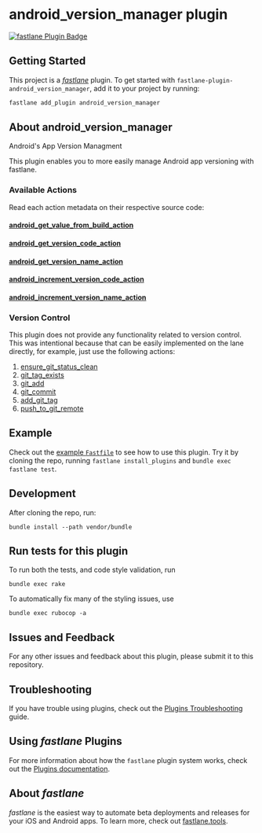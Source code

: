 # android_version_manager plugin

[![fastlane Plugin Badge](https://rawcdn.githack.com/fastlane/fastlane/master/fastlane/assets/plugin-badge.svg)](https://rubygems.org/gems/fastlane-plugin-android_version_manager)

## Getting Started

This project is a [_fastlane_](https://github.com/fastlane/fastlane) plugin. To get started with `fastlane-plugin-android_version_manager`, add it to your project by running:

```bash
fastlane add_plugin android_version_manager
```

## About android_version_manager

Android's App Version Managment

This plugin enables you to more easily manage Android app versioning with fastlane.

### Available Actions

Read each action metadata on their respective source code:

#### [android_get_value_from_build_action](./lib/fastlane/plugin/android_version_manager/actions/android_get_value_from_build_action.rb)

#### [android_get_version_code_action](./lib/fastlane/plugin/android_version_manager/actions/android_get_version_code_action.rb)

#### [android_get_version_name_action](./lib/fastlane/plugin/android_version_manager/actions/android_get_version_name_action.rb)

#### [android_increment_version_code_action](./lib/fastlane/plugin/android_version_manager/actions/android_increment_version_code_action.rb)

#### [android_increment_version_name_action](./lib/fastlane/plugin/android_version_manager/actions/android_increment_version_name_action.rb)

### Version Control

This plugin does not provide any functionality related to version control. This was intentional because that can be easily implemented on the lane directly, for example, just use the following actions:
1. [ensure_git_status_clean](https://docs.fastlane.tools/actions/ensure_git_status_clean/)
2. [git_tag_exists](https://docs.fastlane.tools/actions/git_tag_exists/)
2. [git_add](https://docs.fastlane.tools/actions/git_add/)
2. [git_commit](https://docs.fastlane.tools/actions/git_commit/)
4. [add_git_tag](https://docs.fastlane.tools/actions/add_git_tag/)
3. [push_to_git_remote](https://docs.fastlane.tools/actions/push_to_git_remote/)

## Example

Check out the [example `Fastfile`](fastlane/Fastfile) to see how to use this plugin. Try it by cloning the repo, running `fastlane install_plugins` and `bundle exec fastlane test`.

## Development

After cloning the repo, run:

```
bundle install --path vendor/bundle
```

## Run tests for this plugin

To run both the tests, and code style validation, run

```
bundle exec rake
```

To automatically fix many of the styling issues, use
```
bundle exec rubocop -a
```

## Issues and Feedback

For any other issues and feedback about this plugin, please submit it to this repository.

## Troubleshooting

If you have trouble using plugins, check out the [Plugins Troubleshooting](https://docs.fastlane.tools/plugins/plugins-troubleshooting/) guide.

## Using _fastlane_ Plugins

For more information about how the `fastlane` plugin system works, check out the [Plugins documentation](https://docs.fastlane.tools/plugins/create-plugin/).

## About _fastlane_

_fastlane_ is the easiest way to automate beta deployments and releases for your iOS and Android apps. To learn more, check out [fastlane.tools](https://fastlane.tools).
